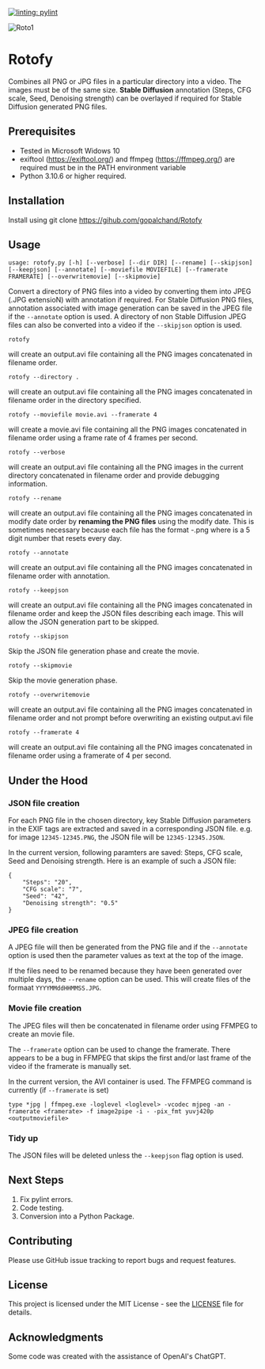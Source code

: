 [![linting: pylint](https://img.shields.io/badge/linting-pylint-yellowgreen)](https://github.com/pylint-dev/pylint)

![Roto1](https://github.com/gopalchand/Rotofy/assets/45721890/2934fc37-4e18-48ef-8ca3-7c310de9a484)

# Rotofy

Combines all PNG or JPG  files in a particular directory into a video. The images must be of the same size.
**Stable Diffusion** annotation (Steps, CFG scale, Seed, Denoising strength) can be overlayed if required for Stable Diffusion generated PNG files.

## Prerequisites

* Tested in Microsoft Widows 10
* exiftool (https://exiftool.org/) and ffmpeg (https://ffmpeg.org/) are required must be in the PATH environment variable
* Python 3.10.6 or higher required.

## Installation

Install using git clone https://gihub.com/gopalchand/Rotofy

## Usage

`usage: rotofy.py [-h] [--verbose] [--dir DIR] [--rename] [--skipjson] [--keepjson] [--annotate]
                 [--moviefile MOVIEFILE] [--framerate FRAMERATE] [--overwritemovie] [--skipmovie]`

Convert a directory of PNG files into a video by converting them into JPEG (.JPG extensioN) with annotation if required. 
For Stable Diffusion PNG files, annotation associated with image generation can be saved in the JPEG file if the `--annotate` option is used.
A directory of non Stable Diffusion JPEG files can also be converted into a video if the `--skipjson` option is used.

```
rotofy
```
will create an output.avi file containing all the PNG images concatenated in filename order.

```
rotofy --directory .
```
will create an output.avi file containing all the PNG images concatenated in filename order in the directory specified.


```
rotofy --moviefile movie.avi --framerate 4
```
will create a movie.avi file containing all the PNG images concatenated in filename order using a frame rate of 4 frames per second.

```
rotofy --verbose
```
will create an output.avi file containing all the PNG images in the current directory concatenated in filename order and provide debugging information.

```
rotofy --rename
```
will create an output.avi file containing all the PNG images concatenated in modify date order by **renaming the PNG files** using the modify date.
This is sometimes necessary because each file has the format <counter>-<seed>.png where <counter> is a 5 digit number that resets every day.

```
rotofy --annotate
```
will create an output.avi file containing all the PNG images concatenated in filename order with annotation.

```
rotofy --keepjson
```
will create an output.avi file containing all the PNG images concatenated in filename order and keep the JSON files describing each image.
This will allow the JSON generation part to be skipped.

```
rotofy --skipjson
```
Skip the JSON file generation phase and create the movie.

```
rotofy --skipmovie
```
Skip the movie generation phase.

```
rotofy --overwritemovie
```
will create an output.avi file containing all the PNG images concatenated in filename order and not prompt before overwriting an existing output.avi file

```
rotofy --framerate 4
```
will create an output.avi file containing all the PNG images concatenated in filename order using a framerate of 4 per second.

## Under the Hood

### JSON file creation

For each PNG file in the chosen directory, key Stable Diffusion parameters in the EXIF tags are extracted and saved in a corresponding JSON file.
e.g. for image `12345-12345.PNG`, the JSON file will be `12345-12345.JSON`.

In the current version, following paramters are saved: Steps, CFG scale, Seed and Denoising strength. Here is an example of such a JSON file:
```
{
    "Steps": "20",
    "CFG scale": "7",
    "Seed": "42",
    "Denoising strength": "0.5"
}
```

### JPEG file creation

A JPEG file will then be generated from the PNG file and if the `--annotate` option is used then the parameter values as text at the top of the image.

If the files need to be renamed because they have been generated over multiple days, the `--rename` option can be used. This will create files of the formaat `YYYYMMddHHMMSS.JPG`.

### Movie file creation

The JPEG files will then be concatenated in filename order using FFMPEG to create an movie file. 

The `--framerate` option can be used to change the framerate. There appears to be a bug in FFMPEG that skips the first and/or last frame of the video if the framerate is manually set.

In the current version, the AVI container is used. The FFMPEG command is currently (if `--framerate` is set)
```
type *jpg | ffmpeg.exe -loglevel <loglevel> -vcodec mjpeg -an -framerate <framerate> -f image2pipe -i - -pix_fmt yuvj420p <outputmoviefile>
```

### Tidy up

The JSON files will be deleted unless the `--keepjson` flag option is used.

## Next Steps

1. Fix pylint errors.
2. Code testing.
3. Conversion into a Python Package.

## Contributing

Please use GitHub issue tracking to report bugs and request features.

## License

This project is licensed under the MIT License - see the [LICENSE](LICENSE) file for details.

## Acknowledgments

Some code was created with the assistance of OpenAI's ChatGPT.
